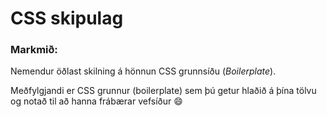 # CSS skipulag

### Markmið:
Nemendur öðlast skilning á hönnun CSS grunnsíðu (_Boilerplate_).

Meðfylgjandi er CSS grunnur (boilerplate) sem þú getur hlaðið á þína tölvu og notað til að hanna frábærar vefsíður :smile:
